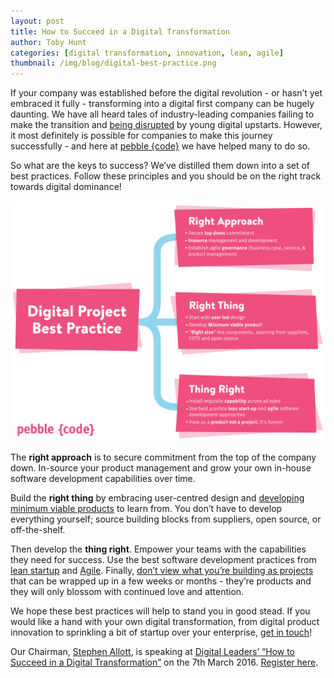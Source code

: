 ```yaml
---
layout: post
title: How to Succeed in a Digital Transformation
author: Toby Hunt
categories: [digital transformation, innovation, lean, agile]
thumbnail: /img/blog/digital-best-practice.png
---
```


If your company was established before the digital revolution - or hasn’t yet embraced it fully - transforming into a digital first company can be hugely daunting. We have all heard tales of industry-leading companies failing to make the transition and [being disrupted](https://www.linkedin.com/pulse/20130227142546-2293140-digital-darwinism-what-killed-borders-blockbuster-and-polaroid-and-how-not-to-end-up-like-them) by young digital upstarts. However, it most definitely is possible for companies to make this journey successfully - and here at [pebble {code}](http://pebblecode.com) we have helped many to do so.

So what are the keys to success? We’ve distilled them down into a set of best practices. Follow these principles and you should be on the right track towards digital dominance!

![How to Succeed in a Digital Transformation](/img/blog/digital-best-practice.png)


The **right approach** is to secure commitment from the top of the company down. In-source your product management and grow your own in-house software development capabilities over time.

Build the **right thing** by embracing user-centred design and [developing minimum viable products](http://theleanstartup.com/principles#develop_mvp) to learn from. You don’t have to develop everything yourself; source building blocks from suppliers, open source, or off-the-shelf.

Then develop the **thing right**. Empower your teams with the capabilities they need for success. Use the best software development practices from [lean startup](http://theleanstartup.com/) and [Agile](http://www.agilemanifesto.org/). Finally, [don’t view what you’re building as projects](http://evan.bottch.com/2010/08/29/projects-are-evil-and-must-be-destroyed/) that can be wrapped up in a few weeks or months - they’re products and they will only blossom with continued love and attention.

We hope these best practices will help to stand you in good stead. If you would like a hand with your own digital transformation, from digital product innovation to sprinkling a bit of startup over your enterprise, [get in touch](http://pebblecode.com/contact/)!

Our Chairman, [Stephen Allott](https://en.wikipedia.org/wiki/Stephen_Allott), is speaking at [Digital Leaders’ “How to Succeed in a Digital Transformation”](http://digileaders.com/event/how-to-succeed-in-a-digital-transformation/) on the 7th March 2016. [Register here](http://digileaders.com/event/how-to-succeed-in-a-digital-transformation/). 

